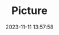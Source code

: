 ---
weight: 1
images:
- /images/edited/214.jpeg
title: Picture
date: 2023-11-11 13:57:58
tags: [luminarneo,work,ilce7m3,person,people]
---